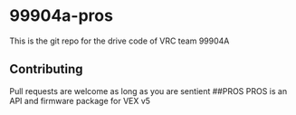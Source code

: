 # 99904a-pros
This is the git repo for the drive code of VRC team 99904A
## Contributing
Pull requests are welcome as long as you are sentient
##PROS
PROS is an API and firmware package for VEX v5
